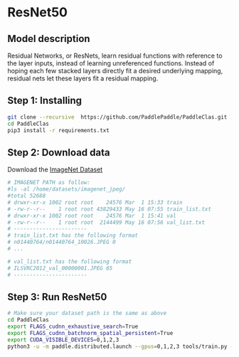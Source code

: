 # ResNet50
## Model description
Residual Networks, or ResNets, learn residual functions with reference to the layer inputs, instead of learning unreferenced functions. Instead of hoping each few stacked layers directly fit a desired underlying mapping, residual nets let these layers fit a residual mapping.

## Step 1: Installing

```bash
git clone --recursive  https://github.com/PaddlePaddle/PaddleClas.git
cd PaddleClas
pip3 install -r requirements.txt
```

## Step 2: Download data

Download the [ImageNet Dataset](https://www.image-net.org/download.php) 

```bash
# IMAGENET PATH as follow:
#ls -al /home/datasets/imagenet_jpeg/
#total 52688
# drwxr-xr-x 1002 root root    24576 Mar  1 15:33 train
# -rw-r--r--    1 root root 43829433 May 16 07:55 train_list.txt
# drwxr-xr-x 1002 root root    24576 Mar  1 15:41 val
# -rw-r--r--    1 root root  2144499 May 16 07:56 val_list.txt
# -----------------------
# train_list.txt has the following format
# n01440764/n01440764_10026.JPEG 0
# ...

# val_list.txt has the following format
# ILSVRC2012_val_00000001.JPEG 65
# -----------------------
```

## Step 3: Run ResNet50

```bash
# Make sure your dataset path is the same as above
cd PaddleClas
export FLAGS_cudnn_exhaustive_search=True
export FLAGS_cudnn_batchnorm_spatial_persistent=True
export CUDA_VISIBLE_DEVICES=0,1,2,3
python3 -u -m paddle.distributed.launch --gpus=0,1,2,3 tools/train.py -c ppcls/configs/ImageNet/ResNet/ResNet50.yaml -o Arch.pretrained=False -o Global.device=gpu
```